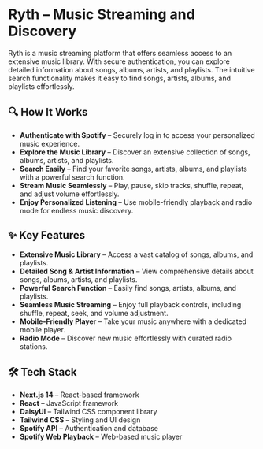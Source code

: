 # Ryth – Music Streaming and Discovery

Ryth is a music streaming platform that offers seamless access to an extensive music library. With secure authentication, you can explore detailed information about songs, albums, artists, and playlists. The intuitive search functionality makes it easy to find songs, artists, albums, and playlists effortlessly.

## 🔍 How It Works

- **Authenticate with Spotify** – Securely log in to access your personalized music experience.
- **Explore the Music Library** – Discover an extensive collection of songs, albums, artists, and playlists.
- **Search Easily** – Find your favorite songs, artists, albums, and playlists with a powerful search function.
- **Stream Music Seamlessly** – Play, pause, skip tracks, shuffle, repeat, and adjust volume effortlessly.
- **Enjoy Personalized Listening** – Use mobile-friendly playback and radio mode for endless music discovery.

## ✨ Key Features

- **Extensive Music Library** – Access a vast catalog of songs, albums, and playlists.
- **Detailed Song & Artist Information** – View comprehensive details about songs, albums, artists, and playlists.
- **Powerful Search Function** – Easily find songs, artists, albums, and playlists.
- **Seamless Music Streaming** – Enjoy full playback controls, including shuffle, repeat, seek, and volume adjustment.
- **Mobile-Friendly Player** – Take your music anywhere with a dedicated mobile player.
- **Radio Mode** – Discover new music effortlessly with curated radio stations.

## 🛠️ Tech Stack

- **Next.js 14** – React-based framework
- **React** – JavaScript framework
- **DaisyUI** – Tailwind CSS component library
- **Tailwind CSS** – Styling and UI design
- **Spotify API** – Authentication and database
- **Spotify Web Playback** – Web-based music player
